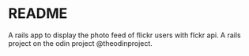 # README

A rails app to display the photo feed of flickr users with flckr api. A rails project on the odin project @theodinproject. 